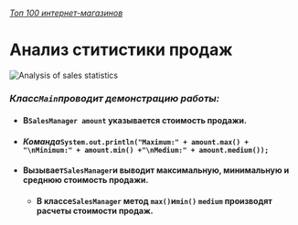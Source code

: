 ###### *[Топ 100 интернет-магазинов](https://e-pepper.ru/news/100-krupneyshikh-internet-magazinov-2021-ot-data-insight.html)*

# **Анализ ститистики продаж**
![Analysis of sales statistics](https://noomarketing.net/sites/default/files/u1/uvelicheniye-prodazh-tovarov-kartinka-1.jpg)


### *Класс`Main`проводит демонстрацию работы:*
* #### **В`SalesManager amount` указывается стоимость продажи.**
* #### *Команда*`System.out.println("Maximum:" + amount.max() + "\nMinimum:" + amount.min() +"\nMedium:" + amount.medium());`
* #### **Вызывает`SalesManager`и выводит максимальную, минимальную и среднюю стоимость продажи.** 
  * #### **В классе`SalesManager` метод `max()`и`min()` `medium` производят расчеты стоимости продаж.**